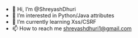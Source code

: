 - 👋 Hi, I’m @ShreyashDhuri
- 👀 I’m interested in Python/Java attributes
- 🌱 I’m currently learning Xss/CSRF
- 📫 How to reach me shreyashdhuri1@gmail.com

<!---
ShreyashDhuri/ShreyashDhuri is a ✨ special ✨ repository because its `README.md` (this file) appears on your GitHub profile.
You can click the Preview link to take a look at your changes.
--->
